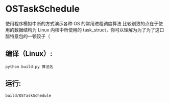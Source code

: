 # OSTaskSchedule


使用程序模拟中断的方式演示各种 OS 的常用进程调度算法
比较别致的点在于使用的数据结构为 Linux 内核中所使用的 task_struct，你可以理解为为了为了这口醋特意包的一顿饺子（


## 编译（Linux）:


```
python build.py 算法名
```

## 运行:

```
build/OSTaskSchedule
```
